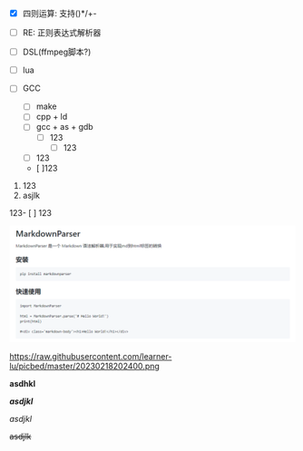 - [x] 四则运算: 支持()*/+-
- [ ] RE: 正则表达式解析器
- [ ] DSL(ffmpeg脚本?)
- [ ] lua
- [ ] GCC


  - [ ] make
  - [ ] cpp + ld
  - [ ] gcc + as + gdb
    - [ ] 123
      - [ ] 123
  + [ ] 123
  + [ ]123
1. 123
2. asjlk

123- [ ] 123

![20230218202400](https://raw.githubusercontent.com/learner-lu/picbed/master/20230218202400.png)

https://raw.githubusercontent.com/learner-lu/picbed/master/20230218202400.png

**asdhkl**

***asdjkl***

*asdjkl*

~~asdjlk~~

